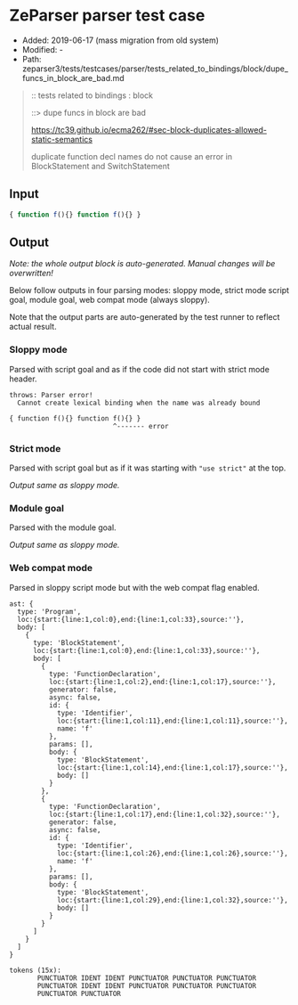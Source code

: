 # ZeParser parser test case

- Added: 2019-06-17 (mass migration from old system)
- Modified: -
- Path: zeparser3/tests/testcases/parser/tests_related_to_bindings/block/dupe_funcs_in_block_are_bad.md

> :: tests related to bindings : block
>
> ::> dupe funcs in block are bad
> 
> https://tc39.github.io/ecma262/#sec-block-duplicates-allowed-static-semantics
> 
> duplicate function decl names do not cause an error in BlockStatement and SwitchStatement

## Input

`````js
{ function f(){} function f(){} }
`````

## Output

_Note: the whole output block is auto-generated. Manual changes will be overwritten!_

Below follow outputs in four parsing modes: sloppy mode, strict mode script goal, module goal, web compat mode (always sloppy).

Note that the output parts are auto-generated by the test runner to reflect actual result.

### Sloppy mode

Parsed with script goal and as if the code did not start with strict mode header.

`````
throws: Parser error!
  Cannot create lexical binding when the name was already bound

{ function f(){} function f(){} }
                          ^------- error
`````

### Strict mode

Parsed with script goal but as if it was starting with `"use strict"` at the top.

_Output same as sloppy mode._

### Module goal

Parsed with the module goal.

_Output same as sloppy mode._

### Web compat mode

Parsed in sloppy script mode but with the web compat flag enabled.

`````
ast: {
  type: 'Program',
  loc:{start:{line:1,col:0},end:{line:1,col:33},source:''},
  body: [
    {
      type: 'BlockStatement',
      loc:{start:{line:1,col:0},end:{line:1,col:33},source:''},
      body: [
        {
          type: 'FunctionDeclaration',
          loc:{start:{line:1,col:2},end:{line:1,col:17},source:''},
          generator: false,
          async: false,
          id: {
            type: 'Identifier',
            loc:{start:{line:1,col:11},end:{line:1,col:11},source:''},
            name: 'f'
          },
          params: [],
          body: {
            type: 'BlockStatement',
            loc:{start:{line:1,col:14},end:{line:1,col:17},source:''},
            body: []
          }
        },
        {
          type: 'FunctionDeclaration',
          loc:{start:{line:1,col:17},end:{line:1,col:32},source:''},
          generator: false,
          async: false,
          id: {
            type: 'Identifier',
            loc:{start:{line:1,col:26},end:{line:1,col:26},source:''},
            name: 'f'
          },
          params: [],
          body: {
            type: 'BlockStatement',
            loc:{start:{line:1,col:29},end:{line:1,col:32},source:''},
            body: []
          }
        }
      ]
    }
  ]
}

tokens (15x):
       PUNCTUATOR IDENT IDENT PUNCTUATOR PUNCTUATOR PUNCTUATOR
       PUNCTUATOR IDENT IDENT PUNCTUATOR PUNCTUATOR PUNCTUATOR
       PUNCTUATOR PUNCTUATOR
`````

